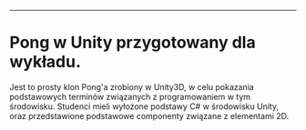 
---

# Pong w Unity przygotowany dla wykładu.

Jest to prosty klon Pong'a zrobiony w Unity3D, w celu pokazania podstawowych terminów związanych z programowaniem w tym środowisku.
Studenci mieli wyłożone podstawy C# w środowisku Unity, oraz przedstawione podstawowe componenty związane z elementami 2D. 
